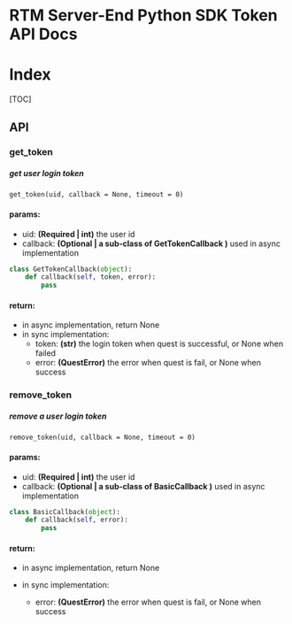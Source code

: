 # RTM Server-End Python SDK Token API Docs

# Index

[TOC]

## API

### get_token

##### get user login token

```
get_token(uid, callback = None, timeout = 0)
```

#### params:

* uid: **(Required | int)**  the user id
* callback: **(Optional | a sub-class of GetTokenCallback )**  used in async implementation

```python
class GetTokenCallback(object):
    def callback(self, token, error):
        pass
```

#### return:

* in async implementation, return None
* in sync implementation:
  * token:  **(str)** the login token when quest is successful, or None when failed
  * error:  **(QuestError)**   the error when quest is fail, or None when success



### remove_token

##### remove a user login token

```
remove_token(uid, callback = None, timeout = 0)
```

#### params:

* uid: **(Required | int)**  the user id
* callback: **(Optional | a sub-class of BasicCallback )**  used in async implementation

```python
class BasicCallback(object):
    def callback(self, error):
        pass
```

#### return:

* in async implementation, return None

* in sync implementation:

  * error:  **(QuestError)**   the error when quest is fail, or None when success

  

